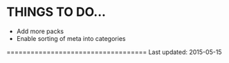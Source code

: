 THINGS TO DO...
==================

* Add more packs
* Enable sorting of meta into categories

===================================
Last updated: 2015-05-15
